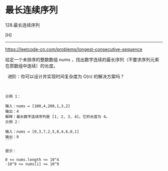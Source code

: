 # 最长连续序列
128.最长连续序列

[H]

---


https://leetcode-cn.com/problems/longest-consecutive-sequence

给定一个未排序的整数数组 nums ，找出数字连续的最长序列（不要求序列元素在原数组中连续）的长度。

 
进阶：你可以设计并实现时间复杂度为 O(n) 的解决方案吗？

 
```
示例 1：

输入：nums = [100,4,200,1,3,2]
输出：4
解释：最长数字连续序列是 [1, 2, 3, 4]。它的长度为 4。
示例 2：

输入：nums = [0,3,7,2,5,8,4,6,0,1]
输出：9
``` 

提示：

0 <= nums.length <= 10^4
-10^9 <= nums[i] <= 10^9
